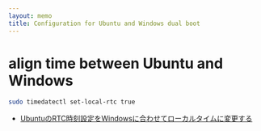 ```yaml
---
layout: memo
title: Configuration for Ubuntu and Windows dual boot
---
```


# align time between Ubuntu and Windows
```sh
sudo timedatectl set-local-rtc true
```

- [UbuntuのRTC時刻設定をWindowsに合わせてローカルタイムに変更する](https://netlog.jpn.org/r271-635/2021/01/ubuntu_rtc_local_tz.html)

